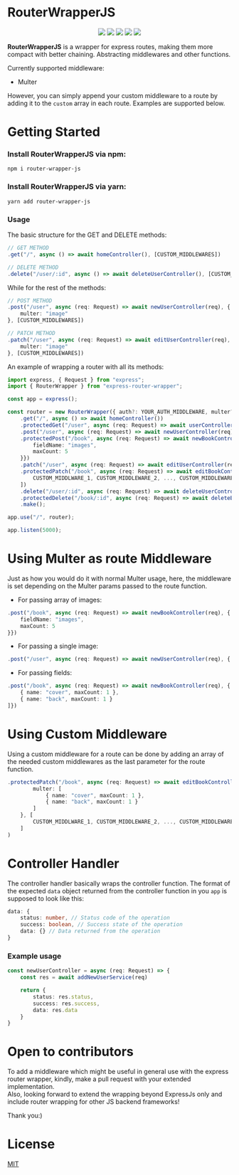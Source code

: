 # RouterWrapperJS
<p align="center">
  <img src="https://img.shields.io/github/package-json/v/islamaf/router-wrapper-js">
  <img src="https://img.shields.io/librariesio/release/npm/router-wrapper-js">
  <!-- <img src="https://img.shields.io/npm/dm/router-wrapper-js"> -->
  <img src="https://img.shields.io/github/license/islamaf/router-wrapper-js">
  <img src="https://img.shields.io/github/contributors/islamaf/router-wrapper-js">
  <img src="https://img.shields.io/github/last-commit/islamaf/router-wrapper-js">
</p>

**RouterWrapperJS** is a wrapper for express routes, making them more compact with better chaining. Abstracting middlewares and other functions.

Currently supported middleware:
* Multer

However, you can simply append your custom middleware to a route by adding it to the `custom` array in each route. Examples are supported below.

# Getting Started
### Install RouterWrapperJS via npm:
```shell
npm i router-wrapper-js
```
### Install RouterWrapperJS via yarn:
```shell
yarn add router-wrapper-js
```

### Usage
The basic structure for the GET and DELETE methods:
```ts
// GET METHOD
.get("/", async () => await homeController(), [CUSTOM_MIDDLEWARES])

// DELETE METHOD
.delete("/user/:id", async () => await deleteUserController(), [CUSTOM_MIDDLEWARES])
```
While for the rest of the methods:
```ts
// POST METHOD
.post("/user", async (req: Request) => await newUserController(req), { 
    multer: "image" 
}, [CUSTOM_MIDDLEWARES])

// PATCH METHOD
.patch("/user", async (req: Request) => await editUserController(req), { 
    multer: "image" 
}, [CUSTOM_MIDDLEWARES])
```

An example of wrapping a router with all its methods:  
```ts
import express, { Request } from "express";
import { RouterWrapper } from "express-router-wrapper";

const app = express();

const router = new RouterWrapper({ auth?: YOUR_AUTH_MIDDLEWARE, multer?: MULTER })
    .get("/", async () => await homeController())
    .protectedGet("/user", async (req: Request) => await userController(req))
    .post("/user", async (req: Request) => await newUserController(req), { multer: "image" })
    .protectedPost("/book", async (req: Request) => await newBookController(req), { multer: { 
        fieldName: "images", 
        maxCount: 5 
    }})
    .patch("/user", async (req: Request) => await editUserController(req))
    .protectedPatch("/book", async (req: Request) => await editBookController(req), [
        CUSTOM_MIDDLWARE_1, CUSTOM_MIDDLEWARE_2, ..., CUSTOM_MIDDLEWARE_N
    ])
    .delete("/user/:id", async (req: Request) => await deleteUserController(req))
    .protectedDelete("/book/:id", async (req: Request) => await deleteBookController(req))
    .make();

app.use("/", router);

app.listen(5000);
```

# Using Multer as route Middleware
Just as how you would do it with normal Multer usage, here, the middleware is set depending on the Multer params passed to the route function.  
* For passing array of images:  
```ts
.post("/book", async (req: Request) => await newBookController(req), { multer: {
    fieldName: "images",
    maxCount: 5
}}) 
```
* For passing a single image:  
```ts
.post("/user", async (req: Request) => await newUserController(req), { multer: "image" })
```
* For passing fields:
```ts
.post("/book", async (req: Request) => await newBookController(req), { multer: [
    { name: "cover", maxCount: 1 },
    { name: "back", maxCount: 1 }
]})
```

# Using Custom Middleware
Using a custom middleware for a route can be done by adding an array of the needed custom middlewares as the last parameter for the route function.
```ts
.protectedPatch("/book", async (req: Request) => await editBookController(req), {
        multer: [
            { name: "cover", maxCount: 1 },
            { name: "back", maxCount: 1 }
        ]
    }, [
        CUSTOM_MIDDLWARE_1, CUSTOM_MIDDLEWARE_2, ..., CUSTOM_MIDDLEWARE_N
    ]
)
```

# Controller Handler
The controller handler basically wraps the controller function. The format of the expected ```data``` object returned from the controller function in you ```app``` is supposed to look like this:
```ts
data: {
    status: number, // Status code of the operation
    success: boolean, // Success state of the operation
    data: {} // Data returned from the operation
}
```

### Example usage
```ts
const newUserController = async (req: Request) => {
    const res = await addNewUserService(req)

    return {
        status: res.status,
        success: res.success,
        data: res.data
    }
}
```

# Open to contributors
To add a middleware which might be useful in general use with the express router wrapper, kindly, make a pull request with your extended implementation.  
Also, looking forward to extend the wrapping beyond ExpressJs only and include router wrapping for other JS backend frameworks!

Thank you:)

# License
[MIT](LICENSE)